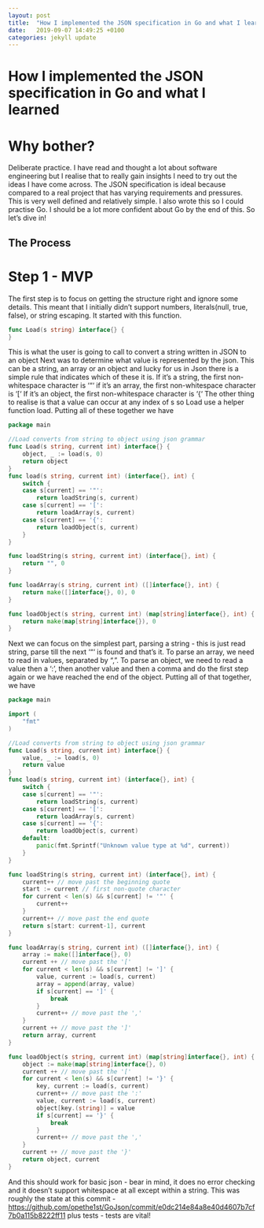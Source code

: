 ```yaml
---
layout: post
title:  "How I implemented the JSON specification in Go and what I learned"
date:   2019-09-07 14:49:25 +0100
categories: jekyll update
---
```

# How I implemented the JSON specification in Go and what I learned

# Why bother?
Deliberate practice. I have read and thought a lot about software engineering but I realise that to really gain insights I need to try out the ideas I have come across. The JSON specification is ideal because compared to a real project that has varying requirements and pressures. This is very well defined and relatively simple. I also wrote this so I could practise Go. I should be a lot more confident about Go by the end of this. So let’s dive in!

## The Process
# Step 1 - MVP

The first step is to focus on getting the structure right and ignore some details. This meant that I initially didn’t support numbers, literals(null, true, false), or string escaping. It started with this function.
```go
func Load(s string) interface{} {
}
```
This is what the user is going to call to convert a string written in JSON to an object
Next was to determine what value is represented by the json. This can be a string, an array or an object and lucky for us in Json there is a simple rule that indicates which of these it is.
If it’s a string, the first non-whitespace character is ‘“‘
if it’s an array, the first non-whitespace character is ‘[‘
If it’s an object, the first non-whitespace character is ‘{‘
The other thing to realise is that a value can occur at any index of s so Load use a helper function load. Putting all of these together we have
```go
package main

//Load converts from string to object using json grammar
func Load(s string, current int) interface{} {
    object, _ := load(s, 0)
    return object
}
func load(s string, current int) (interface{}, int) {
    switch {
    case s[current] == '"':
        return loadString(s, current)
    case s[current] == '[':
        return loadArray(s, current)
    case s[current] == '{':
        return loadObject(s, current)
    }
}

func loadString(s string, current int) (interface{}, int) {
    return "", 0
}

func loadArray(s string, current int) ([]interface{}, int) {
    return make([]interface{}, 0), 0
}

func loadObject(s string, current int) (map[string]interface{}, int) {
    return make(map[string]interface{}), 0
}
```
Next we can focus on the simplest part, parsing a string - this is just read string, parse till the next ‘“‘ is found and that’s it. To parse an array, we need to read in values, separated by “,”. To parse an object, we need to read a value then a ‘:’, then another value and then a comma and do the first step again or we have reached the end of the object. Putting all of that together, we have
```go
package main

import (
    "fmt"
)

//Load converts from string to object using json grammar
func Load(s string, current int) interface{} {
    value, _ := load(s, 0)
    return value
}
func load(s string, current int) (interface{}, int) {
    switch {
    case s[current] == '"':
        return loadString(s, current)
    case s[current] == '[':
        return loadArray(s, current)
    case s[current] == '{':
        return loadObject(s, current)
    default:
        panic(fmt.Sprintf("Unknown value type at %d", current))
    }
}

func loadString(s string, current int) (interface{}, int) {
    current++ // move past the beginning quote
    start := current // first non-quote character
    for current < len(s) && s[current] != '"' {
        current++
    }
    current++ // move past the end quote
    return s[start: current-1], current
}

func loadArray(s string, current int) ([]interface{}, int) {
    array := make([]interface{}, 0)
    current ++ // move past the '['
    for current < len(s) && s[current] != ']' {
        value, current := load(s, current)
        array = append(array, value)
        if s[current] == ']' {
            break
        }
        current++ // move past the ','
    }
    current ++ // move past the ']'
    return array, current
}

func loadObject(s string, current int) (map[string]interface{}, int) {
    object := make(map[string]interface{}, 0)
    current ++ // move past the '['
    for current < len(s) && s[current] != '}' {
        key, current := load(s, current)
        current++ // move past the ':'
        value, current := load(s, current)
        object[key.(string)] = value
        if s[current] == '}' {
            break
        }
        current++ // move past the ','
    }
    current ++ // move past the '}'
    return object, current
}

```
And this should work for basic json - bear in mind, it does no error checking and it doesn’t support whitespace at all except within a string. This was roughly the state at this commit - https://github.com/opethe1st/GoJson/commit/e0dc214e84a8e40d4607b7cf7b0a115b8222ff11 plus tests - tests are vital!

